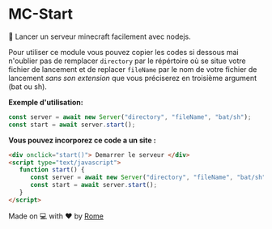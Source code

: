 # MC-Start
🌲 Lancer un serveur minecraft facilement avec nodejs. 

Pour utiliser ce module vous pouvez copier les codes si dessous mai n'oublier pas de remplacer `directory` par le répértoire où se situe votre fichier de lancement
et de replacer `fileName` par le nom de votre fichier de lancement *sans son extension* que vous préciserez en troisième argument (bat ou sh).

**Exemple d'utilisation:**
```javascript
const server = await new Server("directory", "fileName", "bat/sh");
const start = await server.start();
```

**Vous pouvez incorporez ce code a un site :**
```html
<div onclick="start()"> Demarrer le serveur </div>
<script type="text/javascript">
   function start() {
      const server = await new Server("directory", "fileName", "bat/sh");
      const start = await server.start();
   }
</script>
```

Made on 💻 with ❤️ by [Rome](https://discord.com/users/709481084286533773)
